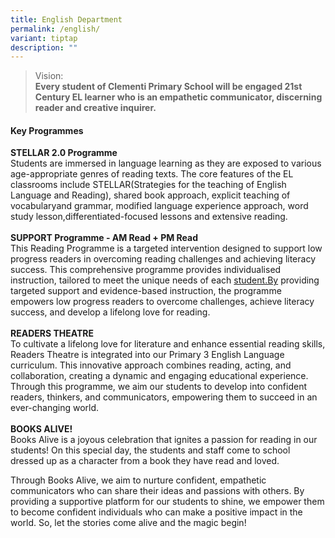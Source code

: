 ```yaml
---
title: English Department
permalink: /english/
variant: tiptap
description: ""
---
```

<blockquote>
<p>Vision:
<br><strong>Every student of Clementi Primary School will be engaged 21st Century EL learner who is an empathetic communicator, discerning reader and creative inquirer.</strong>
</p>
</blockquote>
<h4><strong>Key Programmes</strong></h4>
<p><strong>STELLAR 2.0 Programme</strong>
<br>Students are immersed in language learning as they are exposed to various
age-appropriate genres of reading texts. The core features of the EL classrooms
include STELLAR(Strategies for the teaching of English Language and Reading),
shared book approach, explicit teaching of vocabularyand grammar, modified
language experience approach, word study lesson,differentiated-focused
lessons and extensive reading.
<br>
<br><strong>SUPPORT Programme - AM Read + PM Read</strong> 
<br>This Reading Programme is a targeted intervention designed to support
low progress readers in overcoming reading challenges and achieving literacy
success. This comprehensive programme provides individualised instruction,
tailored to meet the unique needs of each <a href="http://student.By" rel="noopener noreferrer nofollow" target="_blank">student.By</a> providing targeted support and evidence-based
instruction, the programme empowers low progress readers to overcome challenges,
achieve literacy success, and develop a lifelong love for reading.
<br>
<br><strong>READERS THEATRE </strong>
<br>To cultivate a lifelong love for literature and enhance essential reading
skills, Readers Theatre is integrated into our Primary 3 English Language
curriculum. This innovative approach combines reading, acting, and collaboration,
creating a dynamic and engaging educational experience. Through this programme,
we aim our students to develop into confident readers, thinkers, and communicators,
empowering them to succeed in an ever-changing world.
<br>
<br><strong>BOOKS ALIVE!</strong>
<br>Books Alive is a joyous celebration that ignites a passion for reading
in our students! On this special day, the students and staff come to school
dressed up as a character from a book they have read and loved.</p>
<p>Through Books Alive, we aim to nurture confident, empathetic communicators
who can share their ideas and passions with others. By providing a supportive
platform for our students to shine, we empower them to become confident
individuals who can make a positive impact in the world. So, let the stories
come alive and the magic begin!</p>